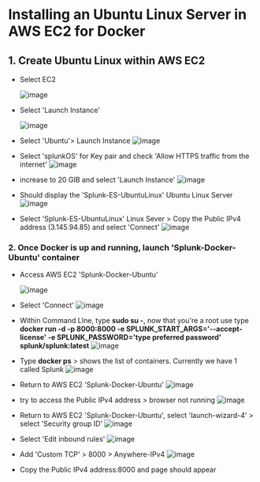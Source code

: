 # Installing an Ubuntu Linux Server in AWS EC2 for Docker

## 1. Create Ubuntu Linux within AWS EC2
* Select EC2

  ![image](https://github.com/user-attachments/assets/c6b84a06-f0b2-4be3-aafe-bce64d2987bc)

* Select 'Launch Instance'

  ![image](https://github.com/user-attachments/assets/33b8b96d-2013-45c9-b477-b218f01a3e86)

* Select 'Ubuntu'> Launch Instance
  ![image](https://github.com/user-attachments/assets/a5c31582-b2f6-42bd-a5c6-e959dec994e7)

* Select 'splunkOS' for Key pair and check 'Allow HTTPS traffic from the internet'
  ![image](https://github.com/user-attachments/assets/4d6c5389-b320-4d78-b80e-6656feb56aba)

* increase to 20 GIB and select 'Launch Instance'
  ![image](https://github.com/user-attachments/assets/51ce77d6-33ec-4ca6-98e0-80daad9253da)

* Should display the 'Splunk-ES-UbuntuLinux' Ubuntu Linux Server
  ![image](https://github.com/user-attachments/assets/bcd55739-91f0-468a-a0f6-aee112125359)

* Select 'Splunk-ES-UbuntuLinux' Linux Sever > Copy the Public IPv4 address (3.145.94.85) and select 'Connect'
  ![image](https://github.com/user-attachments/assets/dbb52d2c-9287-4b41-8f6a-884fdbeecb0e)

### 2. Once Docker is up and running, launch 'Splunk-Docker-Ubuntu' container
* Access AWS EC2 'Splunk-Docker-Ubuntu'
  
  ![image](https://github.com/user-attachments/assets/0a363314-ce73-4b8b-a48c-db5320a51be4)

*  Select 'Connect'
  ![image](https://github.com/user-attachments/assets/0bce50b0-b6b8-4a28-9b33-bd1750b2997c)

* Within Command LIne, type **sudo su -**, now that you're a root use type **docker run -d -p 8000:8000 -e SPLUNK_START_ARGS='--accept-license' -e SPLUNK_PASSWORD='type preferred password' splunk/splunk:latest**
  ![image](https://github.com/user-attachments/assets/c3c64c93-6169-4fe6-84a1-e362596c24bc)

* Type **docker ps** > shows the list of containers. Currently we have 1 called Splunk
  ![image](https://github.com/user-attachments/assets/acaf506e-cdc6-4242-af03-7c8808a069a5)

* Return to AWS EC2 'Splunk-Docker-Ubuntu'
![image](https://github.com/user-attachments/assets/0e60bb85-4677-4c1f-9b6d-b73e86730d3b)

* try to access the Public IPv4 address > browser not running
![image](https://github.com/user-attachments/assets/1db5dc5c-bfd8-4dda-9b48-fc79dc09788e)

* Return to AWS EC2 'Splunk-Docker-Ubuntu', select 'launch-wizard-4' > select 'Security group ID'
  ![image](https://github.com/user-attachments/assets/439fbea8-869e-4359-b9aa-f2fe0ca762f8)

* Select 'Edit inbound rules'
![image](https://github.com/user-attachments/assets/8a38a52d-fedf-4f8a-8282-a7350278f8ca)

* Add 'Custom TCP' > 8000 > Anywhere-IPv4
  ![image](https://github.com/user-attachments/assets/35b393d0-e725-4b1b-a66a-e8118925b439)

* Copy the Public IPv4 address:8000 and page should appear
